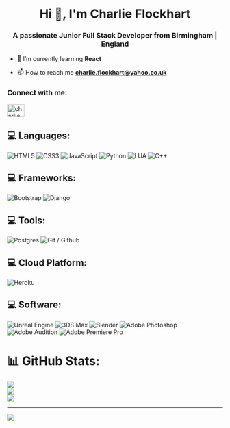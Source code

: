 <h1 align="center">Hi 👋, I'm Charlie Flockhart</h1>
<h3 align="center">A passionate Junior Full Stack Developer from Birmingham | England</h3>

- 🌱 I’m currently learning **React**

- 📫 How to reach me **charlie.flockhart@yahoo.co.uk**

<h3 align="left">Connect with me:</h3>
<p align="left">
<a href="https://linkedin.com/in/charlie flockhart" target="blank"><img align="center" src="https://raw.githubusercontent.com/rahuldkjain/github-profile-readme-generator/master/src/images/icons/Social/linked-in-alt.svg" alt="charlie flockhart" height="30" width="40" /></a>
</p>

## 💻 Languages:
![HTML5](https://img.shields.io/badge/html5-%23E34F26.svg?style=for-the-badge&logo=html5&logoColor=white) 
![CSS3](https://img.shields.io/badge/css3-%231572B6.svg?style=for-the-badge&logo=css3&logoColor=white) 
![JavaScript](https://img.shields.io/badge/javascript-%23323330.svg?style=for-the-badge&logo=javascript&logoColor=%23F7DF1E) 
![Python](https://img.shields.io/badge/python-3670A0?style=for-the-badge&logo=python&logoColor=ffdd54) 
![LUA](https://img.shields.io/badge/LUA-2C2D72?style=for-the-badge&logo=lua) 
![C++](https://img.shields.io/badge/C%2B%2B-00599C?style=for-the-badge&logo=cplusplus) 
<!-- ![C#](https://img.shields.io/badge/C%23-239120?style=flat&logo=unity&logoColor=white)  -->

## 💻 Frameworks:
![Bootstrap](https://img.shields.io/badge/bootstrap-%238511FA.svg?style=for-the-badge&logo=bootstrap&logoColor=white) 
![Django](https://img.shields.io/badge/django-%23092E20.svg?style=for-the-badge&logo=django&logoColor=white) 

## 💻 Tools:
![Postgres](https://img.shields.io/badge/postgres-%23316192.svg?style=for-the-badge&logo=postgresql&logoColor=white) 
![Git / Github](https://img.shields.io/badge/postgres-%23316192.svg?style=for-the-badge&logo=postgresql&logoColor=white) 

## 💻 Cloud Platform:
![Heroku](https://img.shields.io/badge/postgres-%23316192.svg?style=for-the-badge&logo=postgresql&logoColor=white) 

## 💻 Software:
![Unreal Engine](https://img.shields.io/badge/unrealengine-%23313131.svg?style=for-the-badge&logo=unrealengine&logoColor=white) 
![3DS Max](https://img.shields.io/badge/unrealengine-%23313131.svg?style=for-the-badge&logo=unrealengine&logoColor=white) 
![Blender](https://img.shields.io/badge/unrealengine-%23313131.svg?style=for-the-badge&logo=unrealengine&logoColor=white) 
![Adobe Photoshop](https://img.shields.io/badge/adobe%20photoshop-%2331A8FF.svg?style=for-the-badge&logo=adobe%20photoshop&logoColor=white) 
![Adobe Audition](https://img.shields.io/badge/adobe%20photoshop-%2331A8FF.svg?style=for-the-badge&logo=adobe%20photoshop&logoColor=white) 
![Adobe Premiere Pro](https://img.shields.io/badge/adobe%20photoshop-%2331A8FF.svg?style=for-the-badge&logo=adobe%20photoshop&logoColor=white) 

<p align="left"> 
<!-- <a href="https://www.blender.org/" target="_blank" rel="noreferrer"> <img src="https://download.blender.org/branding/community/blender_community_badge_white.svg" alt="blender" width="40" height="40"/> </a>  -->
 <!-- <a href="https://www.w3schools.com/cpp/" target="_blank" rel="noreferrer"> <img src="https://raw.githubusercontent.com/devicons/devicon/master/icons/cplusplus/cplusplus-original.svg" alt="cplusplus" width="40" height="40"/> </a> 
 <a href="https://www.w3schools.com/cs/" target="_blank" rel="noreferrer"> <img src="https://raw.githubusercontent.com/devicons/devicon/master/icons/csharp/csharp-original.svg" alt="csharp" width="40" height="40"/> </a>  -->
 <!-- <a href="https://git-scm.com/" target="_blank" rel="noreferrer"> <img src="https://www.vectorlogo.zone/logos/git-scm/git-scm-icon.svg" alt="git" width="40" height="40"/> </a>  -->
 <!-- <a href="https://heroku.com" target="_blank" rel="noreferrer"> <img src="https://www.vectorlogo.zone/logos/heroku/heroku-icon.svg" alt="heroku" width="40" height="40"/> </a>  -->


# 📊 GitHub Stats:
![](https://github-readme-stats.vercel.app/api?username=Charlieflockhart&theme=dark&hide_border=false&include_all_commits=false&count_private=false)<br/>
![](https://github-readme-streak-stats.herokuapp.com/?user=Charlieflockhart&theme=dark&hide_border=false)<br/>
![](https://github-readme-stats.vercel.app/api/top-langs/?username=Charlieflockhart&theme=dark&hide_border=false&include_all_commits=false&count_private=false&layout=compact)

---
[![](https://visitcount.itsvg.in/api?id=Charlieflockhart&icon=0&color=0)](https://visitcount.itsvg.in)